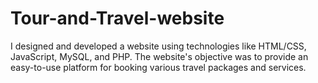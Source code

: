 # Tour-and-Travel-website

I designed and developed a website using technologies like HTML/CSS, JavaScript, MySQL, and PHP. The website's objective was to provide an easy-to-use platform for booking various travel packages and services.
